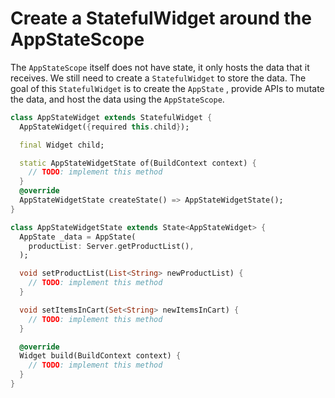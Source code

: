 # Create a StatefulWidget around the AppStateScope

The `AppStateScope` itself does not have state, it only hosts the data
that it receives. We still need to create a `StatefulWidget` to store
the data. The goal of this `StatefulWidget` is to create the `AppState`
, provide APIs to mutate the data, and host the data using the
`AppStateScope`.

```dart
class AppStateWidget extends StatefulWidget {
  AppStateWidget({required this.child});

  final Widget child;

  static AppStateWidgetState of(BuildContext context) {
    // TODO: implement this method
  }
  @override
  AppStateWidgetState createState() => AppStateWidgetState();
}

class AppStateWidgetState extends State<AppStateWidget> {
  AppState _data = AppState(
    productList: Server.getProductList(),
  );

  void setProductList(List<String> newProductList) {
    // TODO: implement this method
  }

  void setItemsInCart(Set<String> newItemsInCart) {
    // TODO: implement this method
  }

  @override
  Widget build(BuildContext context) {
    // TODO: implement this method
  }
}
```